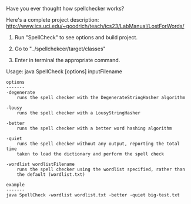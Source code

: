 Have you ever thought how spellchecker works?

Here's a complete project description: http://www.ics.uci.edu/~goodrich/teach/ics23/LabManual/LostForWords/

1. Run "SpellCheck" to see options and build project.
2. Go to "../spellchekcer/target/classes"

3. Enter in terminal the appropriate command.

Usage: java SpellCheck [options] inputFilename

    options
    -------
    -degenerate
        runs the spell checker with the DegenerateStringHasher algorithm

    -lousy
        runs the spell checker with a LousyStringHasher

    -better
        runs the spell checker with a better word hashing algorithm

    -quiet
        runs the spell checker without any output, reporting the total time
        taken to load the dictionary and perform the spell check

    -wordlist wordlistFilename
        runs the spell checker using the wordlist specified, rather than
        the default (wordlist.txt)

    example
    -------
    java SpellCheck -wordlist wordlist.txt -better -quiet big-test.txt
